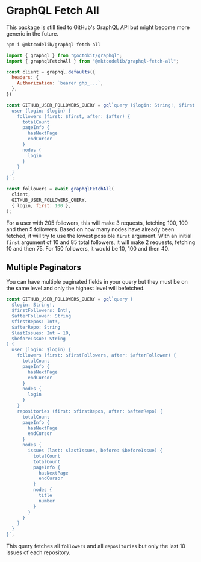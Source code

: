 # GraphQL Fetch All

This package is still tied to GitHub's GraphQL API but might become more generic in the future.

```bash
npm i @mktcodelib/graphql-fetch-all
```

```js
import { graphql } from "@octokit/graphql";
import { graphqlFetchAll } from "@mktcodelib/graphql-fetch-all";

const client = graphql.defaults({
  headers: {
    Authorization: `bearer ghp_...`,
  },
})

const GITHUB_USER_FOLLOWERS_QUERY = gql`query ($login: String!, $first: Int!, $after: String) { 
  user (login: $login) {
    followers (first: $first, after: $after) {
      totalCount
      pageInfo {
        hasNextPage
        endCursor
      }
      nodes {
        login
      }
    }
  }
}`;

const followers = await graphqlFetchAll(
  client,
  GITHUB_USER_FOLLOWERS_QUERY,
  { login, first: 100 },
);
```

For a user with 205 followers, this will make 3 requests, fetching 100, 100 and then 5 followers.
Based on how many nodes have already been fetched, it will try to use the lowest possible `first` argument.
With an initial `first` argument of 10 and 85 total followers, it will make 2 requests, fetching 10 and then 75. For 150 followers, it would be 10, 100 and then 40.

## Multiple Paginators

You can have multiple paginated fields in your query but they must be on the same level and only the highest level will befetched.

```js
const GITHUB_USER_FOLLOWERS_QUERY = gql`query (
  $login: String!,
  $firstFollowers: Int!,
  $afterFollower: String
  $firstRepos: Int!,
  $afterRepo: String
  $lastIssues: Int = 10,
  $beforeIssue: String
) { 
  user (login: $login) {
    followers (first: $firstFollowers, after: $afterFollower) {
      totalCount
      pageInfo {
        hasNextPage
        endCursor
      }
      nodes {
        login
      }
    }
    repositories (first: $firstRepos, after: $afterRepo) {
      totalCount
      pageInfo {
        hasNextPage
        endCursor
      }
      nodes {
        issues (last: $lastIssues, before: $beforeIssue) {
          totalCount
          totalCount
          pageInfo {
            hasNextPage
            endCursor
          }
          nodes {
            title
            number
          }
        }
      }
    }
  }
}`;
```

This query fetches all `followers` and all `repositories` but only the last 10 issues of each repository.